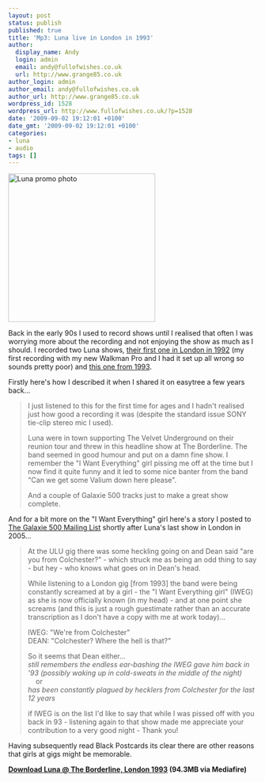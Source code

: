 ```yaml
---
layout: post
status: publish
published: true
title: 'Mp3: Luna live in London in 1993'
author:
  display_name: Andy
  login: admin
  email: andy@fullofwishes.co.uk
  url: http://www.grange85.co.uk
author_login: admin
author_email: andy@fullofwishes.co.uk
author_url: http://www.grange85.co.uk
wordpress_id: 1528
wordpress_url: http://www.fullofwishes.co.uk/?p=1528
date: '2009-09-02 19:12:01 +0100'
date_gmt: '2009-09-02 19:12:01 +0100'
categories:
- luna
- audio
tags: []
---
```

<p><img src="http://www.fullofwishes.co.uk/wp/wp-content/uploads/2009/08/luna_bewitched_promo_02-297x300.jpg" alt="Luna promo photo" title="Luna promo photo" width="297" height="300" class="alignright size-medium wp-image-1539" />
<p>Back in the early 90s I used to record shows until I realised that often I was worrying more about the recording and not enjoying the show as much as I should. I recorded two Luna shows, <a href="/database/show/1992-02-27-luna-underworld-london-uk/">their first one in London in 1992</a> (my first recording with my new Walkman Pro and I had it set up all wrong so sounds pretty poor) and <a href="/database/show/1993-06-03-luna-borderline-london-uk/">this one from 1993</a>.</p>
<p>Firstly here's how I described it when I shared it on easytree a few years back...</p>
<blockquote><p>I just listened to this for the first time for ages and I hadn't realised just how good a recording it was (despite the standard issue SONY tie-clip stereo mic I used).</p>
<p>Luna were in town supporting The Velvet Underground on their reunion tour and threw in this headline show at The Borderline. The band seemed in good humour and put on a damn fine show. I remember the "I Want Everything" girl pissing me off at the time but I now find it quite funny and it led to some nice banter from the band "Can we get some Valium down here please".</p>
<p>And a couple of Galaxie 500 tracks just to make a great show complete.</p>
</blockquote>
<p>And for a bit more on the "I Want Everything" girl here's a story I posted to <a href="/mailing-list/">The Galaxie 500 Mailing List</a> shortly after Luna's last show in London in 2005...</p>
<blockquote><p>At the ULU gig there was some heckling going on and Dean said "are you from Colchester?" - which struck me as being an odd thing to say - but hey - who knows what goes on in Dean's head.</p>
<p>While listening to a London gig [from 1993] the band were being constantly screamed at by a girl - the "I Want Everything girl" (IWEG) as she is now officially known (in my head) - and at one point she screams (and this is just a rough guestimate rather than an accurate transcription as I don't have a copy with me at work today)...</p>
<p>IWEG: "We're from Colchester"<br/>DEAN: "Colchester? Where the hell is that?"</p>
<p>So it seems that Dean either...<br/><em>still remembers the endless ear-bashing the IWEG gave him back in '93 (possibly waking up in cold-sweats in the middle of the night)</em><br/>&nbsp;&nbsp;&nbsp;&nbsp;or<br/><em>has been constantly plagued by hecklers from Colchester for the last 12 years</em></p>
<p>if IWEG is on the list I'd like to say that while I was pissed off with you back in 93 - listening again to that show made me appreciate your contribution to a very good night - Thank you!</p>
</blockquote>
<p>Having subsequently read Black Postcards its clear <span class="removed_link" title="http://www.youtube.com/watch?v=vxIiLl17OBI">there are other reasons that girls at gigs might be memorable</span>.</p>
<p><strong><a href="http://www.mediafire.com/file/wxnynkzuown/1993-06-03_Luna_London.zip">Download Luna @ The Borderline, London 1993</a> (94.3MB via Mediafire)</strong></p>
